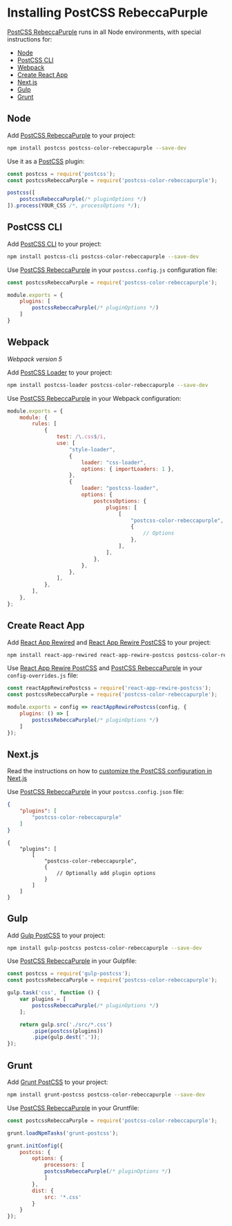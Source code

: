 # Installing PostCSS RebeccaPurple

[PostCSS RebeccaPurple] runs in all Node environments, with special instructions for:

- [Node](#node)
- [PostCSS CLI](#postcss-cli)
- [Webpack](#webpack)
- [Create React App](#create-react-app)
- [Next.js](#nextjs)
- [Gulp](#gulp)
- [Grunt](#grunt)

## Node

Add [PostCSS RebeccaPurple] to your project:

```bash
npm install postcss postcss-color-rebeccapurple --save-dev
```

Use it as a [PostCSS] plugin:

```js
const postcss = require('postcss');
const postcssRebeccaPurple = require('postcss-color-rebeccapurple');

postcss([
	postcssRebeccaPurple(/* pluginOptions */)
]).process(YOUR_CSS /*, processOptions */);
```

## PostCSS CLI

Add [PostCSS CLI] to your project:

```bash
npm install postcss-cli postcss-color-rebeccapurple --save-dev
```

Use [PostCSS RebeccaPurple] in your `postcss.config.js` configuration file:

```js
const postcssRebeccaPurple = require('postcss-color-rebeccapurple');

module.exports = {
	plugins: [
		postcssRebeccaPurple(/* pluginOptions */)
	]
}
```

## Webpack

_Webpack version 5_

Add [PostCSS Loader] to your project:

```bash
npm install postcss-loader postcss-color-rebeccapurple --save-dev
```

Use [PostCSS RebeccaPurple] in your Webpack configuration:

```js
module.exports = {
	module: {
		rules: [
			{
				test: /\.css$/i,
				use: [
					"style-loader",
					{
						loader: "css-loader",
						options: { importLoaders: 1 },
					},
					{
						loader: "postcss-loader",
						options: {
							postcssOptions: {
								plugins: [
									[
										"postcss-color-rebeccapurple",
										{
											// Options
										},
									],
								],
							},
						},
					},
				],
			},
		],
	},
};
```

## Create React App

Add [React App Rewired] and [React App Rewire PostCSS] to your project:

```bash
npm install react-app-rewired react-app-rewire-postcss postcss-color-rebeccapurple --save-dev
```

Use [React App Rewire PostCSS] and [PostCSS RebeccaPurple] in your
`config-overrides.js` file:

```js
const reactAppRewirePostcss = require('react-app-rewire-postcss');
const postcssRebeccaPurple = require('postcss-color-rebeccapurple');

module.exports = config => reactAppRewirePostcss(config, {
	plugins: () => [
		postcssRebeccaPurple(/* pluginOptions */)
	]
});
```

## Next.js

Read the instructions on how to [customize the PostCSS configuration in Next.js](https://nextjs.org/docs/advanced-features/customizing-postcss-config)

Use [PostCSS RebeccaPurple] in your `postcss.config.json` file:

```json
{
	"plugins": [
		"postcss-color-rebeccapurple"
	]
}
```

```json5
{
	"plugins": [
		[
			"postcss-color-rebeccapurple",
			{
				// Optionally add plugin options
			}
		]
	]
}
```

## Gulp

Add [Gulp PostCSS] to your project:

```bash
npm install gulp-postcss postcss-color-rebeccapurple --save-dev
```

Use [PostCSS RebeccaPurple] in your Gulpfile:

```js
const postcss = require('gulp-postcss');
const postcssRebeccaPurple = require('postcss-color-rebeccapurple');

gulp.task('css', function () {
	var plugins = [
		postcssRebeccaPurple(/* pluginOptions */)
	];

	return gulp.src('./src/*.css')
		.pipe(postcss(plugins))
		.pipe(gulp.dest('.'));
});
```

## Grunt

Add [Grunt PostCSS] to your project:

```bash
npm install grunt-postcss postcss-color-rebeccapurple --save-dev
```

Use [PostCSS RebeccaPurple] in your Gruntfile:

```js
const postcssRebeccaPurple = require('postcss-color-rebeccapurple');

grunt.loadNpmTasks('grunt-postcss');

grunt.initConfig({
	postcss: {
		options: {
			processors: [
			postcssRebeccaPurple(/* pluginOptions */)
			]
		},
		dist: {
			src: '*.css'
		}
	}
});
```

[Gulp PostCSS]: https://github.com/postcss/gulp-postcss
[Grunt PostCSS]: https://github.com/nDmitry/grunt-postcss
[PostCSS]: https://github.com/postcss/postcss
[PostCSS CLI]: https://github.com/postcss/postcss-cli
[PostCSS Loader]: https://github.com/postcss/postcss-loader
[PostCSS RebeccaPurple]: https://github.com/csstools/postcss-plugins/tree/main/plugins/postcss-color-rebeccapurple
[React App Rewire PostCSS]: https://github.com/csstools/react-app-rewire-postcss
[React App Rewired]: https://github.com/timarney/react-app-rewired
[Next.js]: https://nextjs.org
